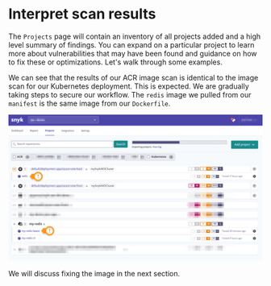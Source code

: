 # Interpret scan results

The `Projects` page will contain an inventory of all projects added and a high level summary of findings. You can expand on a particular project to learn more about vulnerabilities that may have been found and guidance on how to fix these or optimizations. Let's walk through some examples.

We can see that the results of our ACR image scan is identical to the image scan for our Kubernetes deployment. This is expected. We are gradually taking steps to secure our workflow. The `redis` image we pulled from our `manifest` is the same image from our `Dockerfile`. 

![](../../../.gitbook/assets/snyk_scan_08.png)

We will discuss fixing the image in the next section.

